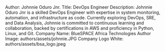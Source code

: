 Author: Johnnie Oduro Jnr. Title: DevOps Engineer Description: Johnnie Oduro Jnr
is a skilled DevOps Engineer with expertise in system monitoring, automation,
and infrastructure as code. Currently exploring DevOps, SRE, and Data Analysis,
Johnnie is committed to continuous learning and collaboration, backed by
certifications in AWS and proficiency in Python, Linux, and Git. Company Name:
BlueSPACE Africa Technologies Author Image: authors/assets/johnnie.JPG Company
Logo White: authors/assets/bsa_logo.jpeg
